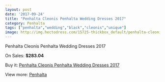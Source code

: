 ```yaml
---
layout: post
date: '2017-09-24'
title: "Penhalta Cleonis Penhalta Wedding Dresses 2017"
category: Penhalta
tags: ["penhalta","wedding","black","cleonis","unique"]
image: http://img.hectodress.com/15725-thickbox_default/penhalta-cleonis-penhalta-wedding-dresses-2013.jpg
---
```

Penhalta Cleonis Penhalta Wedding Dresses 2017

On Sales: **$283.04**
<a href="https://www.hectodress.com/penhalta/7695-penhalta-cleonis-penhalta-wedding-dresses-2013.html"><amp-img layout="responsive" width="600" height="600" src="//img.hectodress.com/15725-thickbox_default/penhalta-cleonis-penhalta-wedding-dresses-2013.jpg" alt="Penhalta Cleonis Penhalta Wedding Dresses 2017 0" /></a>
<a href="https://www.hectodress.com/penhalta/7695-penhalta-cleonis-penhalta-wedding-dresses-2013.html"><amp-img layout="responsive" width="600" height="600" src="//img.hectodress.com/15726-thickbox_default/penhalta-cleonis-penhalta-wedding-dresses-2013.jpg" alt="Penhalta Cleonis Penhalta Wedding Dresses 2017 1" /></a>

Buy it: [Penhalta Cleonis Penhalta Wedding Dresses 2017](https://www.hectodress.com/penhalta/7695-penhalta-cleonis-penhalta-wedding-dresses-2013.html "Penhalta Cleonis Penhalta Wedding Dresses 2017")

View more: [Penhalta](https://www.hectodress.com/135-penhalta "Penhalta")